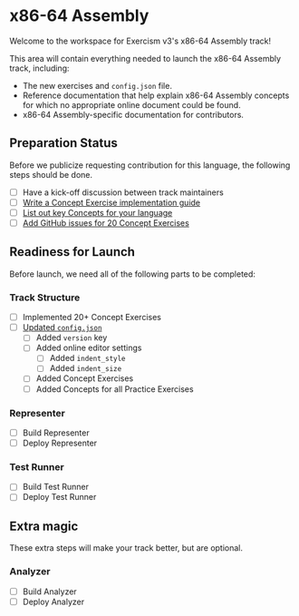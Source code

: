 # x86-64 Assembly

Welcome to the workspace for Exercism v3's x86-64 Assembly track!

This area will contain everything needed to launch the x86-64 Assembly track, including:

- The new exercises and `config.json` file.
- Reference documentation that help explain x86-64 Assembly concepts for which no appropriate online document could be found.
- x86-64 Assembly-specific documentation for contributors.

## Preparation Status

Before we publicize requesting contribution for this language, the following steps should be done.

- [ ] Have a kick-off discussion between track maintainers
- [ ] [Write a Concept Exercise implementation guide](../../docs/maintainers/writing-a-concept-exercise-github-issue.md)
- [ ] [List out key Concepts for your language](../../docs/maintainers/determining-concepts.md)
- [ ] [Add GitHub issues for 20 Concept Exercises](../../docs/maintainers/writing-a-concept-exercise-github-issue.md)

## Readiness for Launch

Before launch, we need all of the following parts to be completed:

### Track Structure

- [ ] Implemented 20+ Concept Exercises
- [ ] [Updated `config.json`](../../docs/maintainers/migrating-your-config-json-files.md)
  - [ ] Added `version` key
  - [ ] Added online editor settings
    - [ ] Added `indent_style`
    - [ ] Added `indent_size`
  - [ ] Added Concept Exercises
  - [ ] Added Concepts for all Practice Exercises

### Representer

- [ ] Build Representer
- [ ] Deploy Representer

### Test Runner

- [ ] Build Test Runner
- [ ] Deploy Test Runner

## Extra magic

These extra steps will make your track better, but are optional.

### Analyzer

- [ ] Build Analyzer
- [ ] Deploy Analyzer
